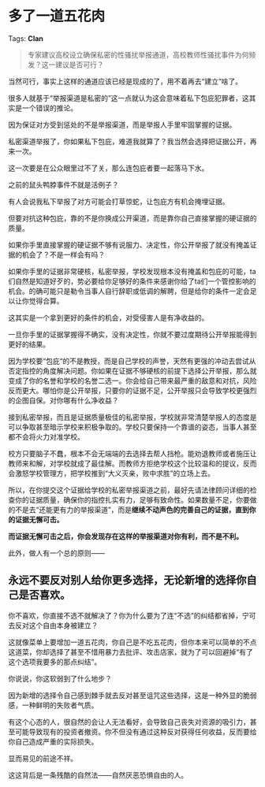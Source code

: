 # 多了一道五花肉

Tags: **Clan**

> 专家建议高校设立确保私密的性骚扰举报通道，高校教师性骚扰事件为何频发？这一建议是否可行？



当然可行，事实上这样的通道应该已经是现成的了，用不着再去“建立”啥了。

很多人就基于“举报渠道是私密的”这一点就认为这会意味着私下包庇犯罪者，这其实是一个错误的推论。

因为保证对方受到惩处的不是举报渠道，而是举报人手里牢固掌握的证据。

私密渠道举报了，你如果私下包庇，难道我就算了？我当然会选择把证据公开，再来一次。

这一次要是在公众眼里过不了关，那么连包庇者要一起落马下水。

之前的鼠头鸭脖事件不就是活例子？

  


有人会说我私下举报了对方可能会打草惊蛇，让包庇方有机会掩埋证据。

但要对抗这种包庇，靠的不是你换成公开渠道，而是靠你自己直接掌握的硬证据的质量。

如果你手里直接掌握的硬证据不够有说服力、决定性，你公开举报了就没有掩盖证据的机会了？不是一样会有吗？

如果你手里的证据非常硬核，私密举报，学校发现根本没有掩盖和包庇的可能，ta们自然是知道好歹的，势必要给你足够好的条件来感谢你给了ta们一个管控影响的机会。的确可能只是勒令当事人自行辞职或低调的解聘，但是给你的条件一定会足以让你觉得合算。

这其实是一个拿到更好的条件的机会，对受侵害人是有净收益的。

一旦你手里的证据掌握得不确实，没有决定性，你就不要过度期待公开举报能得到更好的结果。

因为学校要“包庇“的不是教授，而是自己学校的声誉，天然有更强的冲动去尝试从否定指控的角度解决问题。你如果在证据不够硬核的前提下选择公开举报，那么就变成了你的名誉和学校的名誉二选一。你会给自己带来最严重的敌意和对抗，风险反而更大。哪怕你是公开举报，只要你的证据不足，公开举报只会导致学校更强烈的企图自保。对你哪有什么净收益？

接到私密举报，而且是证据质量极佳的私密举报，学校就非常清楚举报人的态度是可以争取甚至暗示学校来积极争取的。学校只要保持一个靠谱的姿态，当事人甚至都不会将火力对准学校。

校方只要脑子不蠢，根本不会无端端的去选择去帮人挡枪。能劝退教师或者施压让教师来和解，对学校就成了最佳解。而教师方拒绝学校这个比较温和的提议，反而会激怒学校管理方，把学校推到“大义灭亲，败中求胜”的立场上去。

所以，在你提交这个证据给学校的私密举报渠道之前，最好先请法律顾问详细的检查你的证据质量，确保你的指控扎实有力，足够有致命性。如果数量不足，你要做的不是去“还能更有力的举报渠道”，而是**继续不动声色的完善自己的证据，直到你的证据无懈可击。**

**而证据无懈可击之后，你会发现存在这样的举报渠道对你有利，而不是不利。**

此外，做人有一个总的原则——

永远不要反对别人给你更多选择，无论新增的选择你自己是否喜欢。
------------------------------

你不喜欢，你直接不选不就解决了？你为什么要为了连“不选”的纠结都省掉，宁可去反对这个自由本身被建立？

这就像菜单上要增加一道五花肉，你自己是不吃五花肉，但你本来可以简单的不点这道菜，你却选择了甚至不惜用暴力去批评、攻击店家，就为了可以回避掉“有了这个选项我要多的那点纠结”。

你说说，你这软弱到了什么地步？

因为新增的选择令自己感到棘手就去反对甚至诅咒这些选择，这是一种外显的脆弱感，一种鲜明的失败者气质。

有这个心态的人，很自然的会让人无法看好，会导致自己丧失对资源的吸引力，甚至可能导致现有的投资者撤资。你不但没有通过这种反对获得任何收益，反而要给你自己造成严重的实际损失。

显而易见的前途不祥。

这这背后是一条残酷的自然法——自然厌恶恐惧自由的人。



